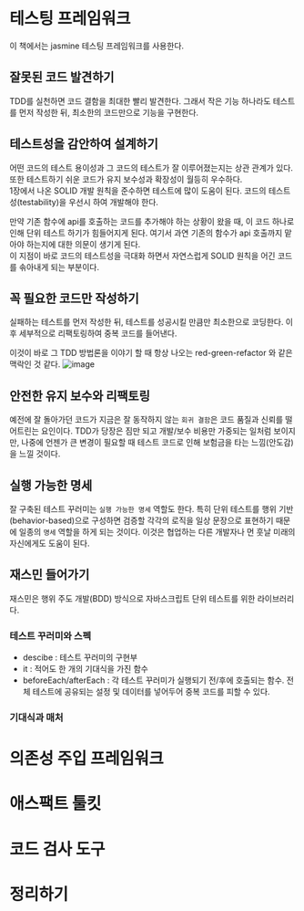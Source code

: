 # 테스팅 프레임워크
이 책에서는 jasmine 테스팅 프레임워크를 사용한다.

## 잘못된 코드 발견하기
TDD를 실천하면 코드 결함을 최대한 빨리 발견한다. 그래서 작은 기능 하나라도 테스트를 먼저 작성한 뒤, 최소한의 코드만으로 기능을 구현한다.

## 테스트성을 감안하여 설계하기
어떤 코드의 테스트 용이성과 그 코드의 테스트가 잘 이루어졌는지는 상관 관계가 있다. 또한 테스트하기 쉬운 코드가 유지 보수성과 확장성이 월등히 우수하다.  
1장에서 나온 SOLID 개발 원칙을 준수하면 테스트에 많이 도움이 된다. 코드의 테스트성(testability)을 우선시 하여 개발해야 한다.  

만약 기존 함수에 api를 호출하는 코드를 추가해야 하는 상황이 왔을 때, 이 코드 하나로 인해 단위 테스트 하기가 힘들어지게 된다. 여기서 과연 기존의 함수가 api 호출까지 맡아야 하는지에 대한 의문이 생기게 된다.  
이 지점이 바로 코드의 테스트성을 극대화 하면서 자연스럽게 SOLID 원칙을 어긴 코드를 솎아내게 되는 부분이다.

## 꼭 필요한 코드만 작성하기
실패하는 테스트를 먼저 작성한 뒤, 테스트를 성공시킬 만큼만 최소한으로 코딩한다. 이 후 세부적으로 리팩토링하여 중복 코드를 들어낸다.

이것이 바로 그 TDD 방법론을 이야기 할 때 항상 나오는 red-green-refactor 와 같은 맥락인 것 같다.
![image](https://user-images.githubusercontent.com/26291081/99900102-4289ce00-2cf1-11eb-8667-e17f7f78b667.png)

## 안전한 유지 보수와 리팩토링
예전에 잘 돌아가던 코드가 지금은 잘 동작하지 않는 `회귀 결함`은 코드 품질과 신뢰를 떨어트린는 요인이다.
TDD가 당장은 짐만 되고 개발/보수 비용만 가중되는 일처럼 보이지만, 나중에 언젠가 큰 변경이 필요할 때 테스트 코드로 인해 보험금을 타는 느낌(안도감)을 느낄 것이다.

## 실행 가능한 명세
잘 구축된 테스트 꾸러미는 `실행 가능한 명세` 역할도 한다. 특히 단위 테스트를 행위 기반(behavior-based)으로 구성하면 검증할 각각의 로직을 일상 문장으로 표현하기 때문에 일종의 `명세` 역할을 하게 되는 것이다.
이것은 협업하는 다른 개발자나 먼 훗날 미래의 자신에게도 도움이 된다.

## 재스민 들어가기
재스민은 행위 주도 개발(BDD) 방식으로 자바스크립트 단위 테스트를 위한 라이브러리다.

### 테스트 꾸러미와 스펙
- descibe : 테스트 꾸러미의 구현부
- it : 적어도 한 개의 기대식을 가진 함수
- beforeEach/afterEach : 각 테스트 꾸러미가 실행되기 전/후에 호출되는 함수. 전체 테스트에 공유되는 설정 및 데이터를 넣어두어 중복 코드를 피할 수 있다.

### 기대식과 매처

# 의존성 주입 프레임워크

# 애스팩트 툴킷

# 코드 검사 도구

# 정리하기
